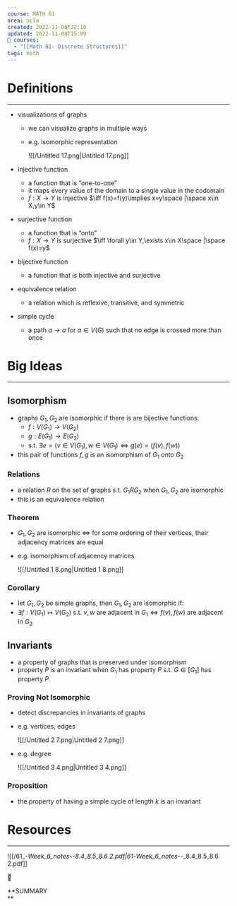 ```yaml
---
course: MATH 61
area: ucla
created: 2022-11-06T22:10
updated: 2022-11-08T15:09
📕 courses:
  - "[[Math 61- Discrete Structures]]"
tags: math
---
```

# Definitions

---

- visualizations of graphs
    - we can visualize graphs in multiple ways
    - e.g. isomorphic representation
        
        ![[/Untitled 17.png|Untitled 17.png]]
        
- injective function
    - a function that is “one-to-one”
    - it maps every value of the domain to a single value in the codomain
    - $f:X\to Y$﻿ is injective $\iff f(x)=f(y)\implies x=y\space |\space x\in X,y\in Y$﻿
- surjective function
    - a function that is “onto”
    - $f:X\to Y$﻿ is surjective $\iff \forall y\in Y,\exists x\in X\space |\space f(x)=y$﻿
- bijective function
    - a function that is both injective and surjective
- equivalence relation
    - a relation which is reflexive, transitive, and symmetric
- simple cycle
    - a path $a\to a$﻿ for $a\in V(G)$﻿ such that no edge is crossed more than once

# Big Ideas

---

## Isomorphism

- graphs $G_1,G_2$﻿ are isomorphic if there is are bijective functions:
    - $f:V(G_1)\to V(G_2)$﻿
    - $g:E(G_1)\to E(G_2)$﻿
    - s.t. $\exists e=(v\in V(G_1),w\in V(G_1)\iff g(e)=(f(v),f(w))$﻿
- this pair of functions $f,g$﻿ is an isomorphism of $G_1$﻿ onto $G_2$﻿

### Relations

- a relation $R$﻿ on the set of graphs s.t. $G_1RG_2$﻿ when $G_1,G_2$﻿ are isomorphic
- this is an equivalence relation

### Theorem

- $G_1,G_2$﻿ are isomorphic $\iff$﻿ for some ordering of their vertices, their adjacency matrices are equal
- e.g. isomorphism of adjacency matrices
    
    ![[/Untitled 1 8.png|Untitled 1 8.png]]
    

### Corollary

- let $G_1,G_2$﻿ be simple graphs, then $G_1,G_2$﻿ are isomorphic if:
- $\exists f:V(G_1)\longmapsto V(G_2)$﻿ s.t. $v,w$﻿ are adjacent in $G_1\iff f(v),f(w)$﻿ are adjacent in $G_2$﻿

## Invariants

- a property of graphs that is preserved under isomorphism
- property $P$﻿ is an invariant when $G_1$﻿ has property $P$﻿ s.t. $G\in [G_1]$﻿ has property $P$﻿

### Proving Not Isomorphic

- detect discrepancies in invariants of graphs
- e.g. vertices, edges
    
    ![[/Untitled 2 7.png|Untitled 2 7.png]]
    
- e.g. degree
    
    ![[/Untitled 3 4.png|Untitled 3 4.png]]
    

### Proposition

- the property of having a simple cycle of length $k$﻿ is an invariant

# Resources

---

![[/61_-_Week_6_notes_--_8.4_8.5_8.6 2.pdf|61_-_Week_6_notes_--_8.4_8.5_8.6 2.pdf]]

📌

**SUMMARY  
**